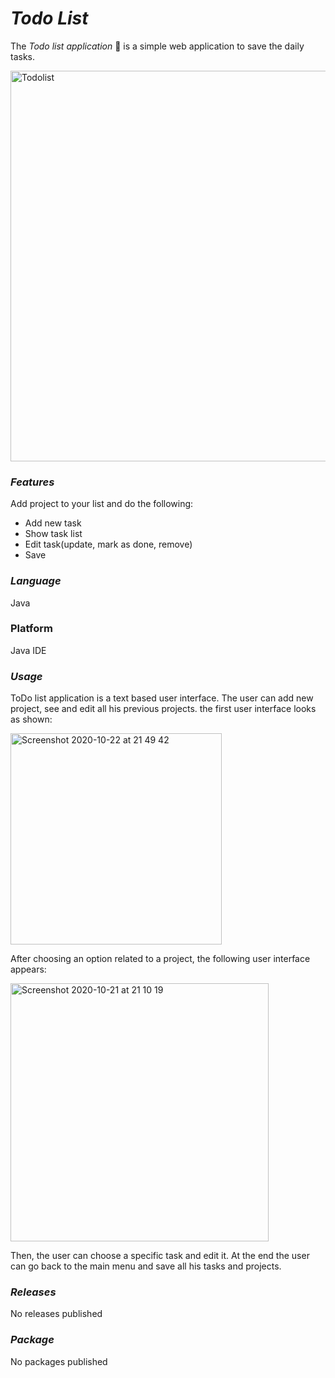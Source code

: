 

# *Todo List* #

The *Todo* *list* *application* :memo: is a simple web application to save the daily tasks.

<img width="625" alt="Todolist" src="https://user-images.githubusercontent.com/72344384/95251694-34085580-081c-11eb-9db8-165aecc8f6fa.png">

### *Features* ###
Add project to your list and do the following:
* Add new task
* Show task list 
* Edit task(update, mark as done, remove)
* Save 

### *Language* ### 
Java


### Platform ### 
Java IDE

### *Usage* ### 
ToDo list application is a text based user interface. The user can add new project, see and edit all his previous projects.
the first user interface looks as shown: 

<img width="338" alt="Screenshot 2020-10-22 at 21 49 42" src="https://user-images.githubusercontent.com/72123951/96923189-3079fd00-14b1-11eb-8fa9-5a310a13035e.png">


After choosing an option related to a project, the following user interface appears:

<img width="413" alt="Screenshot 2020-10-21 at 21 10 19" src="https://user-images.githubusercontent.com/72123951/96923969-489e4c00-14b2-11eb-9cb3-d568c020fa79.png">


 Then, the user can choose a specific task and edit it. At the end the user can go back to the main menu and save all his tasks and projects.

### *Releases* ###
No releases published

### *Package* ###
No packages published
